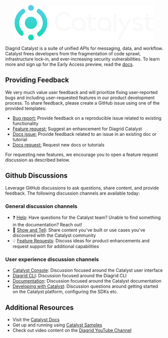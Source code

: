 <p align="center">
  <img src="./images/catalyst-logo.svg"/>
</p>

Diagrid Catalyst is a suite of unified APIs for messaging, data, and workflow. Catalyst frees developers from the fragmentation of code sprawl, infrastructure lock-in, and ever-increasing security vulnerabilities. To learn more and sign up for the Early Access preview, read the [docs](https://docs.diagrid.io/catalyst).

## Providing Feedback

We very much value user feedback and will prioritize fixing user-reported bugs and including user-requested features in our product development process. To share feedback, please create a GitHub issue using one of the provided templates:

* [Bug report:](https://github.com/diagridio/catalyst-feedback/issues/new?assignees=&labels=bug&projects=&template=bug_report.md&title=Bug+Report%3A+) Provide feedback on a reproducible issue related to existing functionality
* [Feature request:](https://github.com/diagridio/catalyst-feedback/issues/new?assignees=&labels=enhancement&projects=&template=feature_request.md&title=Feature+Request%3A+) Suggest an enhancement for Diagrid Catalyst
* [Docs issue:](https://github.com/diagridio/catalyst-feedback/issues/new?assignees=&labels=documentation&projects=&template=docs_issue.md&title=Docs+Issue%3A+) Provide feedback related to an issue in an existing doc or tutorial
* [Docs request:](https://github.com/diagridio/catalyst-feedback/issues/new?assignees=&labels=documentation&projects=&template=docs_request.md&title=Docs+Request%3A+) Request new docs or tutorials

For requesting new features, we encourage you to open a feature request discussion as described below.

## Github Discussions

Leverage GitHub discussions to ask questions, share content, and provide feedback. The following discussion channels are available today:

### General discussion channels

* ❓ [Help](https://github.com/diagridio/catalyst-feedback/discussions/categories/help): Have questions for the Catalyst team? Unable to find something in the documentation? Reach out!
* 🙌 [Show and Tell](https://github.com/diagridio/catalyst-feedback/discussions/categories/show-and-tell): Share content you've built or use cases you've discovered with the Catalyst community
* 💡 [Feature Requests](https://github.com/diagridio/catalyst-feedback/discussions/categories/feature-requests): Discuss ideas for product enhancements and request support for additional capabilities

### User experience discussion channels

* [Catalyst Console](https://github.com/diagridio/catalyst-feedback/discussions/categories/catalyst-console): Discussion focused around the Catalyst user interface 
* [Diagrid CLI](https://github.com/diagridio/catalyst-feedback/discussions/categories/diagrid-cli): Discussion focused around the Diagrid CLI 
* [Documentation](https://github.com/diagridio/catalyst-feedback/discussions/categories/documentation): Discussion focused around the Catalyst documentation 
* [Developing with Catalyst](https://github.com/diagridio/catalyst-feedback/discussions/categories/developing-with-catalyst): Discussion questions around getting started on the Catalyst platform, configuring the SDKs etc.

## Additional Resources

- Visit the [Catalyst Docs](https://docs.diagrid.io/catalyst)
- Get up and running using [Catalyst Samples](https://github.com/diagridio/catalyst-samples)
- Check out video content on the [Diagrid YouTube Channel](https://www.youtube.com/channel/UC72gm3SW9vuu6_TDukfd_Tg)
